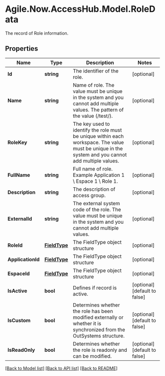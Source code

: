 # Agile.Now.AccessHub.Model.RoleData
The record of Role information.

## Properties

Name | Type | Description | Notes
------------ | ------------- | ------------- | -------------
**Id** | **string** | The identifier of the role. | [optional] 
**Name** | **string** | Name of role. The value must be unique in the system and you cannot add multiple values. The pattern of the value (/test/). | [optional] 
**RoleKey** | **string** |  The key used to identify the role must be unique within each workspace. The value must be unique in the system and you cannot add multiple values. | [optional] 
**FullName** | **string** | Full name of role. Example Application 1 \\ Espace 1 \\ Role 1. | [optional] 
**Description** | **string** | The description of access group. | [optional] 
**ExternalId** | **string** | The external system code of the role. The value must be unique in the system and you cannot add multiple values. | [optional] 
**RoleId** | [**FieldType**](FieldType.md) | The FieldType object structure | [optional] 
**ApplicationId** | [**FieldType**](FieldType.md) | The FieldType object structure | [optional] 
**EspaceId** | [**FieldType**](FieldType.md) | The FieldType object structure | [optional] 
**IsActive** | **bool** | Defines if record is active. | [optional] [default to false]
**IsCustom** | **bool** | Determines whether the role has been modified externally or whether it is synchronized from the OutSystems structure. | [optional] [default to false]
**IsReadOnly** | **bool** | Determines whether the role is readonly and can be modified. | [optional] [default to false]

[[Back to Model list]](../../README.md#documentation-for-models) [[Back to API list]](../../README.md#documentation-for-api-endpoints) [[Back to README]](../../README.md)

